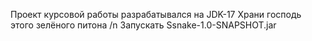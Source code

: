 Проект курсовой работы разрабатывался на JDK-17
Храни господь этого зелёного питона /n
Запускать Ssnake-1.0-SNAPSHOT.jar
